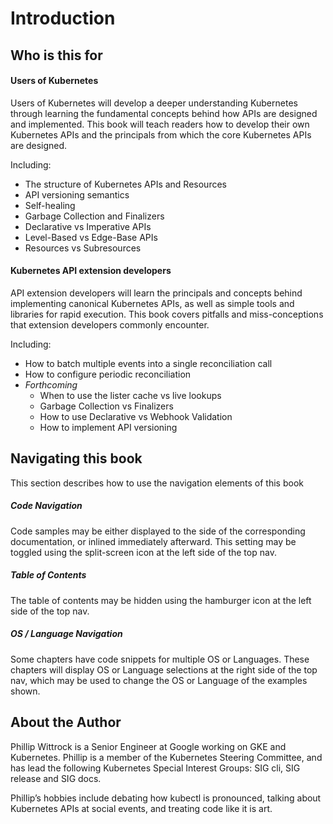 # Introduction

## Who is this for

#### Users of Kubernetes

Users of Kubernetes will develop a deeper understanding Kubernetes through learning
the fundamental concepts behind how APIs are designed and implemented.  This book
will teach readers how to develop their own Kubernetes APIs and the
principals from which the core Kubernetes APIs are designed.

Including:

- The structure of Kubernetes APIs and Resources
- API versioning semantics
- Self-healing
- Garbage Collection and Finalizers
- Declarative vs Imperative APIs
- Level-Based vs Edge-Base APIs
- Resources vs Subresources

#### Kubernetes API extension developers

API extension developers will learn the principals and concepts behind implementing canonical
Kubernetes APIs, as well as simple tools and libraries for rapid execution.  This
book covers pitfalls and miss-conceptions that extension developers commonly encounter.

Including:

- How to batch multiple events into a single reconciliation call
- How to configure periodic reconciliation
- *Forthcoming*
    - When to use the lister cache vs live lookups
    - Garbage Collection vs Finalizers
    - How to use Declarative vs Webhook Validation
    - How to implement API versioning

## Navigating this book

This section describes how to use the navigation elements of this book

##### Code Navigation

Code samples may be either displayed to the side of the corresponding documentation, or inlined
immediately afterward.  This setting may be toggled using the split-screen icon at the left side
of the top nav.

##### Table of Contents

The table of contents may be hidden using the hamburger icon at the left side of the top nav.

##### OS / Language Navigation

Some chapters have code snippets for multiple OS or Languages.  These chapters will display OS
or Language selections at the right side of the top nav, which may be used to change the
OS or Language of the examples shown.

## About the Author

Phillip Wittrock is a Senior Engineer at Google working on GKE and Kubernetes.
Phillip is a member of the Kubernetes Steering Committee, and has lead the following
Kubernetes Special Interest Groups: SIG cli, SIG release and SIG docs.

Phillip’s hobbies include debating how kubectl is pronounced, talking about Kubernetes APIs
at social events, and treating code like it is art.